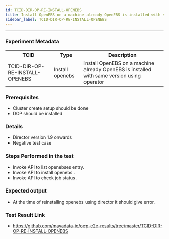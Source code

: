 ```yaml
---
id: TCID-DIR-OP-RE-INSTALL-OPENEBS
title: Install OpenEBS on a machine already OpenEBS is installed with same version using operator
sidebar_label: TCID-DIR-OP-RE-INSTALL-OPENEBS
---
```

------

### Experiment Metadata

<table>
  <tr>
    <th> TCID </th>
    <th> Type </th>
    <th> Description </th>
  </tr>
  <tr>
    <td> TCID-DIR-OP-RE-INSTALL-OPENEBS </td>
    <td> Install openebs </td>
    <td> Install OpenEBS on a machine already OpenEBS is installed with same version using operator </td>
  </tr>
</table>

### Prerequisites
- Cluster create setup should be done
- DOP should be installed

### Details
- Director version 1.9 onwards
- Negative test case

### Steps Performed in the test

- Invoke API to list openebses entry.
- Invoke API to install openebs .
- Invoke API to check job status .

### Expected output

- At the time of reinstalling openebs using director it should give error.

### Test Result Link

- https://github.com/mayadata-io/oep-e2e-results/tree/master/TCID-DIR-OP-RE-INSTALL-OPENEBS